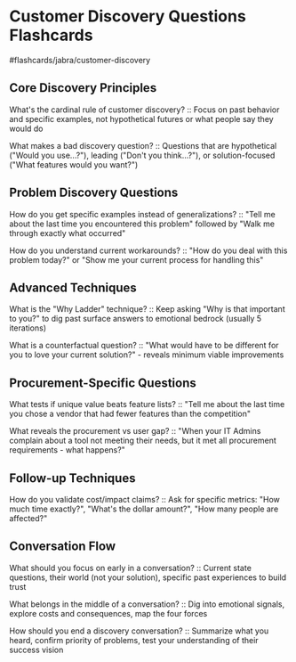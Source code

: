 # Customer Discovery Questions Flashcards
#flashcards/jabra/customer-discovery

## Core Discovery Principles

What's the cardinal rule of customer discovery? :: Focus on past behavior and specific examples, not hypothetical futures or what people say they would do
<!--SR:!2025-08-02,3,250-->

What makes a bad discovery question? :: Questions that are hypothetical ("Would you use...?"), leading ("Don't you think...?"), or solution-focused ("What features would you want?")
<!--SR:!2025-08-02,3,250-->

## Problem Discovery Questions


How do you get specific examples instead of generalizations? :: "Tell me about the last time you encountered this problem" followed by "Walk me through exactly what occurred"
<!--SR:!2025-08-01,2,249-->

How do you understand current workarounds? :: "How do you deal with this problem today?" or "Show me your current process for handling this"
<!--SR:!2025-08-03,4,270-->

## Advanced Techniques

What is the "Why Ladder" technique? :: Keep asking "Why is that important to you?" to dig past surface answers to emotional bedrock (usually 5 iterations)
<!--SR:!2025-08-01,2,249-->

What is a counterfactual question? :: "What would have to be different for you to love your current solution?" - reveals minimum viable improvements
<!--SR:!2025-07-31,1,230-->

## Procurement-Specific Questions

What tests if unique value beats feature lists? :: "Tell me about the last time you chose a vendor that had fewer features than the competition"
<!--SR:!2025-08-01,2,249-->

What reveals the procurement vs user gap? :: "When your IT Admins complain about a tool not meeting their needs, but it met all procurement requirements - what happens?"
<!--SR:!2025-07-31,1,230-->

## Follow-up Techniques

How do you validate cost/impact claims? :: Ask for specific metrics: "How much time exactly?", "What's the dollar amount?", "How many people are affected?"
<!--SR:!2025-07-31,1,230-->

## Conversation Flow

What should you focus on early in a conversation? :: Current state questions, their world (not your solution), specific past experiences to build trust
<!--SR:!2025-08-03,4,270-->

What belongs in the middle of a conversation? :: Dig into emotional signals, explore costs and consequences, map the four forces
<!--SR:!2025-07-31,1,229-->

How should you end a discovery conversation? :: Summarize what you heard, confirm priority of problems, test your understanding of their success vision
<!--SR:!2025-08-02,3,250-->
